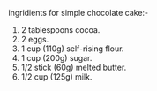ingridients for simple chocolate cake:-

1. 2 tablespoons cocoa.
2. 2 eggs.
3. 1 cup (110g) self-rising flour.
4. 1 cup (200g) sugar.
5. 1/2 stick (60g) melted butter.
6. 1/2 cup (125g) milk.

